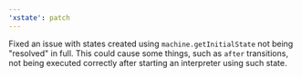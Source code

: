 ```yaml
---
'xstate': patch
---
```


Fixed an issue with states created using `machine.getInitialState` not being "resolved" in full. This could cause some things, such as `after` transitions, not being executed correctly after starting an interpreter using such state.
